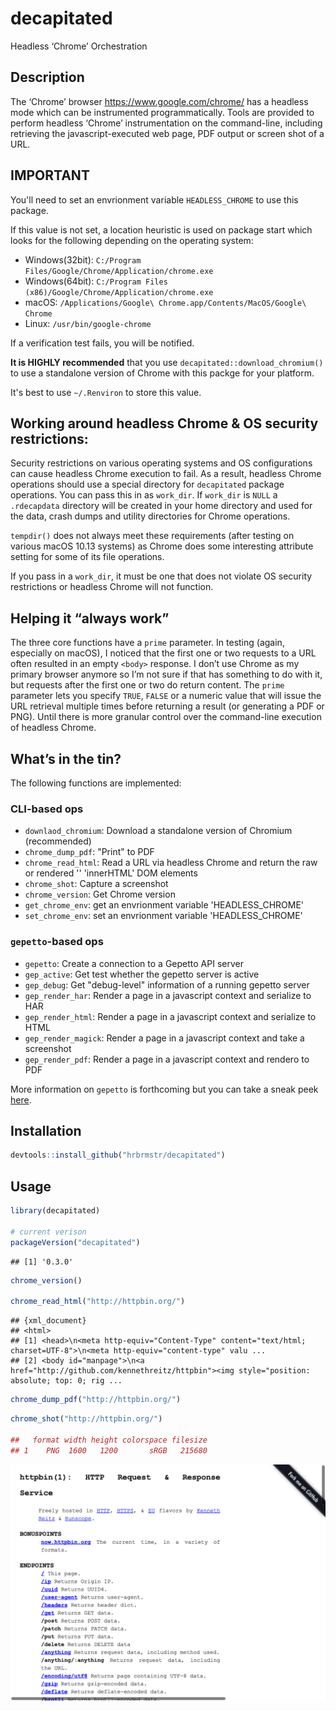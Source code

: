 
# decapitated

Headless ‘Chrome’ Orchestration

## Description

The ‘Chrome’ browser <https://www.google.com/chrome/> has a headless
mode which can be instrumented programmatically. Tools are provided to
perform headless ‘Chrome’ instrumentation on the command-line, including
retrieving the javascript-executed web page, PDF output or screen shot
of a URL.

## IMPORTANT

You'll need to set an envrionment variable `HEADLESS_CHROME` to use this package.

If this value is not set, a location heuristic is used on package start which looks
for the following depending on the operating system:

- Windows(32bit): `C:/Program Files/Google/Chrome/Application/chrome.exe`
- Windows(64bit): `C:/Program Files (x86)/Google/Chrome/Application/chrome.exe`
- macOS: `/Applications/Google\ Chrome.app/Contents/MacOS/Google\ Chrome`
- Linux: `/usr/bin/google-chrome`

If a verification test fails, you will be notified. 

**It is HIGHLY recommended** that you use `decapitated::download_chromium()` to use
a standalone version of Chrome with this packge for your platform. 

It's best to use `~/.Renviron` to store this value.

## Working around headless Chrome & OS security restrictions:

Security restrictions on various operating systems and OS configurations
can cause headless Chrome execution to fail. As a result, headless
Chrome operations should use a special directory for `decapitated`
package operations. You can pass this in as `work_dir`. If `work_dir` is
`NULL` a `.rdecapdata` directory will be created in your home directory
and used for the data, crash dumps and utility directories for Chrome
operations.

`tempdir()` does not always meet these requirements (after testing on
various macOS 10.13 systems) as Chrome does some interesting attribute
setting for some of its file operations.

If you pass in a `work_dir`, it must be one that does not violate OS
security restrictions or headless Chrome will not function.

## Helping it “always work”

The three core functions have a `prime` parameter. In testing (again,
especially on macOS), I noticed that the first one or two requests to a
URL often resulted in an empty `<body>` response. I don’t use Chrome as
my primary browser anymore so I’m not sure if that has something to do
with it, but requests after the first one or two do return content. The
`prime` parameter lets you specify `TRUE`, `FALSE` or a numeric value
that will issue the URL retrieval multiple times before returning a
result (or generating a PDF or PNG). Until there is more granular
control over the command-line execution of headless Chrome.

## What’s in the tin?

The following functions are implemented:

### CLI-based ops

- `downlaod_chromium`:  Download a standalone version of Chromium (recommended)
- `chrome_dump_pdf`:	"Print" to PDF
- `chrome_read_html`:	Read a URL via headless Chrome and return the raw or rendered '<body>' 'innerHTML' DOM elements
- `chrome_shot`:	Capture a screenshot
- `chrome_version`:	Get Chrome version
- `get_chrome_env`:	get an envrionment variable 'HEADLESS_CHROME'
- `set_chrome_env`:	set an envrionment variable 'HEADLESS_CHROME'

### `gepetto`-based ops

- `gepetto`:	Create a connection to a Gepetto API server
- `gep_active`:	Get test whether the gepetto server is active
- `gep_debug`:	Get "debug-level" information of a running gepetto server
- `gep_render_har`:	Render a page in a javascript context and serialize to HAR
- `gep_render_html`:	Render a page in a javascript context and serialize to HTML
- `gep_render_magick`:	Render a page in a javascript context and take a screenshot
- `gep_render_pdf`:	Render a page in a javascript context and rendero to PDF

More information on `gepetto` is forthcoming but you can take a sneak peek [here](https://gitlab.com/hrbrmstr/gepetto).

## Installation

``` r
devtools::install_github("hrbrmstr/decapitated")
```

## Usage

``` r
library(decapitated)

# current verison
packageVersion("decapitated")
```

    ## [1] '0.3.0'

``` r
chrome_version()

chrome_read_html("http://httpbin.org/")
```

    ## {xml_document}
    ## <html>
    ## [1] <head>\n<meta http-equiv="Content-Type" content="text/html; charset=UTF-8">\n<meta http-equiv="content-type" valu ...
    ## [2] <body id="manpage">\n<a href="http://github.com/kennethreitz/httpbin"><img style="position: absolute; top: 0; rig ...

``` r
chrome_dump_pdf("http://httpbin.org/")
```

``` r
chrome_shot("http://httpbin.org/")

##   format width height colorspace filesize
## 1    PNG  1600   1200       sRGB   215680
```

![screenshot.png](screenshot.png)
